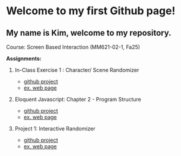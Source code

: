 # Welcome to my first Github page!

## My name is Kim, welcome to my repository.

Course: Screen Based Interaction (MM621-02-1, Fa25)

**Assignments:**

1. In-Class Exercise 1 : Character/ Scene Randomizer
   * [github project](exercises/sceneRandomizer/index.html)
   * [ex. web page](https://kimchampion.github.io/mm621_f25/exercises/sceneRandomizer/index.html)

2. Eloquent Javascript: Chapter 2 - Program Structure
   * [github project](exercises/eloquentJS/chap2/index.html)
   * [ex. web page](https://kimchampion.github.io/mm621_f25/exercises/eloquentJS/chap2/index.html)

3. Project 1: Interactive Randomizer
   * [github project](exercises/project1-mondrian/index.html)
   * [ex. web page](https://kimchampion.github.io/mm621_f25/exercises/project1-mondrian/index.html)



